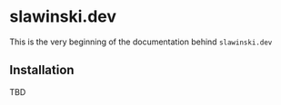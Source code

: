 # slawinski.dev

This is the very beginning of the documentation behind `slawinski.dev`

## Installation

TBD
